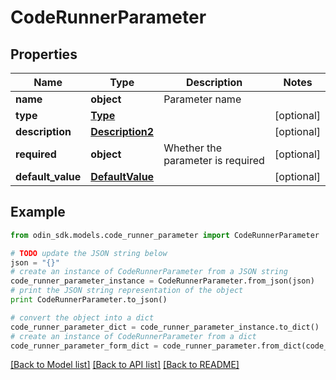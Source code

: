 # CodeRunnerParameter


## Properties

Name | Type | Description | Notes
------------ | ------------- | ------------- | -------------
**name** | **object** | Parameter name | 
**type** | [**Type**](Type.md) |  | [optional] 
**description** | [**Description2**](Description2.md) |  | [optional] 
**required** | **object** | Whether the parameter is required | [optional] 
**default_value** | [**DefaultValue**](DefaultValue.md) |  | [optional] 

## Example

```python
from odin_sdk.models.code_runner_parameter import CodeRunnerParameter

# TODO update the JSON string below
json = "{}"
# create an instance of CodeRunnerParameter from a JSON string
code_runner_parameter_instance = CodeRunnerParameter.from_json(json)
# print the JSON string representation of the object
print CodeRunnerParameter.to_json()

# convert the object into a dict
code_runner_parameter_dict = code_runner_parameter_instance.to_dict()
# create an instance of CodeRunnerParameter from a dict
code_runner_parameter_form_dict = code_runner_parameter.from_dict(code_runner_parameter_dict)
```
[[Back to Model list]](../README.md#documentation-for-models) [[Back to API list]](../README.md#documentation-for-api-endpoints) [[Back to README]](../README.md)


